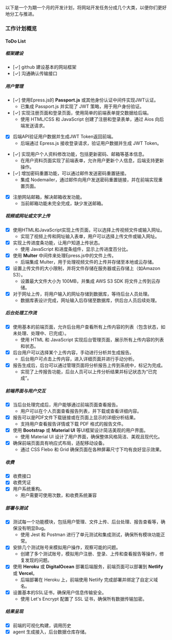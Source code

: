 以下是一个为期一个月的开发计划，将网站开发任务分成几个大类，以便你们更好地分工与推进。

### 工作计划概览

#### ToDo List

##### 框架建设
- [✓] github 建设基本的网站框架
- [✓] 沟通确认传输接口

##### 用户管理

- [✓] 使用Epress.js的 **Passport.js** 或其他身份认证中间件实现JWT认证。
  - 已集成 Passport.js 并实现了 JWT 策略，用于用户身份验证。
- [✓] 实现注册页面和登录页面，使用简单的前端表单提交数据给后端。
  - 使用 HTML/CSS 和 JavaScript 创建了注册和登录表单，通过 Aios 向后端发送请求。
- [X] 后端API验证用户数据并生成JWT Token返回前端。
  - 后端通过 Epress.js 接收登录请求，验证用户数据并生成 JWT Token。
- [✓] 实现用户个人资料修改功能，包括更新密码、邮箱等基本信息。
  - 在用户资料页面实现了前端表单，允许用户更新个人信息，后端支持更新操作。
- [✓] 增加密码重置功能，可以通过邮件发送密码重置链接。
  - 集成 Nodemailer，通过邮件向用户发送密码重置链接，并在前端实现重置页面。
- [X] 注册网站邮箱，解决邮箱收发功能。
  - 当前邮箱功能未完全完成，缺少发送邮箱。

##### 视频或网址或文字上传

- [X] 使用HTML和JavaScript实现上传页面，可以选择上传视频文件或输入网址。
  - 实现了视频上传和网址输入表单，用户可以选择上传文件或输入网址。
- [X] 实现上传进度条功能，让用户知道上传状态。
  - 使用 JavaScript 和进度条组件，显示上传进度百分比。
- [X] 使用 **Multer** 中间件来处理Epress.js中的文件上传。
  - 后端集成 Multer，用于处理视频文件的上传并存储至本地或云存储。
- [X] 设置上传文件的大小限制，并将文件存储在服务器或云存储上（如Amazon S3）。
  - 设置最大文件大小为 100MB，并集成 AWS S3 SDK 将文件上传到云存储。
- [X] 对于网址上传，将用户输入的网址存储到数据库，等待后台人员处理。
  - 数据库表设计完成，网址输入后存储至数据库，供后台人员后续处理。

##### 后台处理工作流

- [X] 使用基本的前端页面，允许后台用户查看所有上传内容的列表（包含状态，如未处理、处理中、已完成）。
  - 使用 HTML 和 JavaScript 实现后台管理页面，展示所有上传内容的列表和状态。
- [X] 后台用户可以选择某个上传内容，手动进行分析并生成报告。
  - 后台用户可点击上传内容，进入详细页面并进行手动分析。
- [X] 报告生成后，后台可以通过管理页面将分析报告上传到系统中，标记为完成。
  - 实现了上传报告功能，后台人员可以上传分析结果并标记状态为“已完成”。

##### 前端界面与用户交互

- [X] 当后台处理完成后，用户能够通过前端页面查看报告。
  - 用户可以在个人页面查看报告列表，并下载或查看详细内容。
- [X] 报告可以是PDF文件下载链接或在页面上显示的详细分析结果。
  - 支持用户查看报告详情或下载 PDF 格式的报告文件。
- [X] 使用 **Bootstrap** 或 **Material UI** 等UI框架设计简洁美观的用户界面。
  - 使用 Material UI 设计了用户界面，确保整体风格简洁、美观且现代化。
- [X] 确保前端页面具有响应式布局，适配移动设备。
  - 通过 CSS Flebo 和 Grid 确保页面在各种屏幕尺寸下均有良好显示效果。

##### 收费
- [X] 收费接口
- [X] 收费凭证
- [X] 用户系统重构。
  - 用户需要可使用次数，和收费系统兼容

##### 部署与测试

- [X] 测试每一个功能模块，包括用户管理、文件上传、后台处理、报告查看等，确保没有明显Bug。
  - 使用 Jest 和 Postman 进行了单元测试和集成测试，确保所有模块功能正常。
- [X] 安排几个测试账号来模拟用户操作，观察可能的问题。
  - 创建了多个测试账号，模拟用户注册、登录、上传和查看报告等操作，修复发现的问题。
- [X] 使用 **Heroku** 或 **DigitalOcean** 部署后端服务，前端页面可以部署到 **Netlify** 或 **Vercel**。
  - 后端部署在 Heroku 上，前端使用 Netlify 完成部署并绑定了自定义域名。
- [X] 设置基本的SSL证书，确保用户信息传输安全。
  - 使用 Let's Encrypt 配置了 SSL 证书，确保所有数据传输加密。


##### 结果呈现
- [X] 前端的可视化构建，调用历史
- [X] agent 生成接入，后台数据仓库存储。
